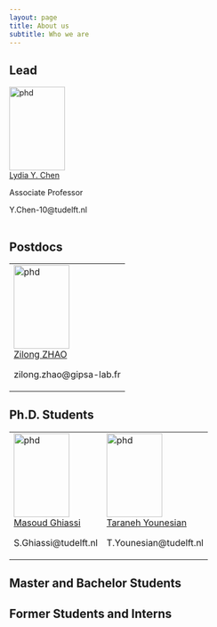```yaml
---
layout: page
title: About us
subtitle: Who we are
---
```


## Lead



<!-- <table>
 <tr><img src="https://github.com/Team-TUD/DIS/blob/master/images/chen.jpg?raw=true" title="Associate Professor" width="100" height="150"/> <br>
Associate Professor Lydia Y. Chen  <br> <a href="https://lydiaychen.com/">Personal Website</a>
</tr>

</table> -->

<!-- <table style="border-collapse: collapse; border: none;"> -->
<table>
<tr>
 <img src="https://github.com/Team-TUD/DIS/blob/master/images/chen.jpg?raw=true" title="phd" width="100" height="150"/>  <div class="container">
	<a href="https://lydiaychen.com/">Lydia Y. Chen</a>
	<p>Associate Professor</p>
  <p>Y.Chen-10@tudelft.nl</p>  </tr> </table>

## Postdocs
<table>
<tr>
<td style="border: none;"> <img src="https://github.com/Team-TUD/DIS/blob/master/images/zhao.jpg?raw=true" title="phd" width="100" height="150"/>  <div class="container">
	<a href="https://www.linkedin.com/in/zilong-zhao/">Zilong ZHAO</a>
<p>zilong.zhao@gipsa-lab.fr</p> </td> </tr> </table>


## Ph.D. Students
<table>
<tr>
<td style="border: none;"> <img src="https://github.com/Team-TUD/DIS/blob/master/images/ghiassi.jpg?raw=true" title="phd" width="100" height="150"/>  <div class="container">
	<a href="https://www.tudelft.nl/ewi/over-de-faculteit/afdelingen/software-technology/distributed-systems/people/masoud-ghiassi/">Masoud Ghiassi</a>
<p>S.Ghiassi@tudelft.nl</p></td>

<td style="border: none;"> <img src="https://github.com/Team-TUD/DIS/blob/master/images/younesian.jpg?raw=true" title="phd" width="100" height="150"/>  <div class="container">
	<a href="https://www.tudelft.nl/ewi/over-de-faculteit/afdelingen/software-technology/distributed-systems/people/taraneh-younesian/">Taraneh Younesian</a>
<p>T.Younesian@tudelft.nl</p>
</td>
</tr></table>

## Master and Bachelor Students

## Former Students and Interns
